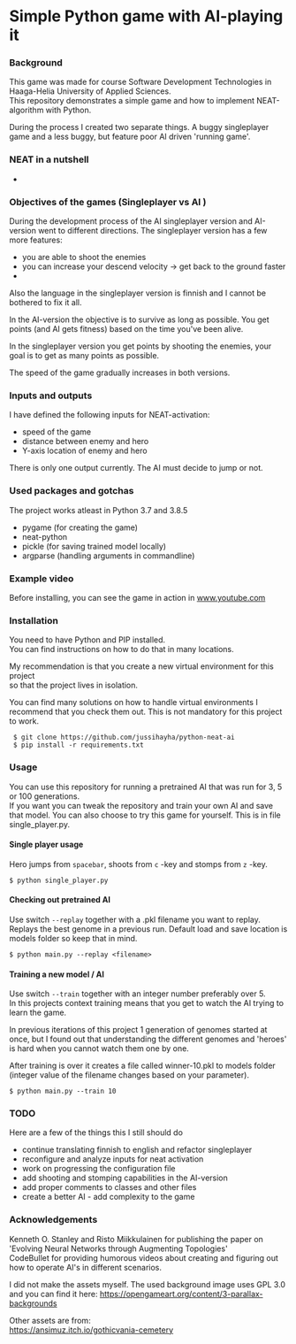 # Simple Python game with AI-playing it

### Background

This game was made for course Software Development Technologies in Haaga-Helia University of Applied Sciences.  
This repository demonstrates a simple game and how to implement NEAT-algorithm with Python.

During the process I created two separate things. A buggy singleplayer game and a less buggy, but feature poor AI
driven 'running game'.

### NEAT in a nutshell
- 

### Objectives of the games (Singleplayer vs AI )

During the development process of the AI singleplayer version and AI-version went to different directions. The
singleplayer version has a few more features:

- you are able to shoot the enemies
- you can increase your descend velocity -> get back to the ground faster
- 

Also the language in the singleplayer version is finnish and I cannot be bothered to fix it all.

In the AI-version the objective is to survive as long as possible. You get points (and AI gets fitness) based on the
time you've been alive.

In the singleplayer version you get points by shooting the enemies, your goal is to get as many points as possible.

The speed of the game gradually increases in both versions.

### Inputs and outputs

I have defined the following inputs for NEAT-activation:

- speed of the game
- distance between enemy and hero
- Y-axis location of enemy and hero

There is only one output currently. The AI must decide to jump or not.

### Used packages and gotchas

The project works atleast in Python 3.7 and 3.8.5

- pygame (for creating the game)
- neat-python
- pickle (for saving trained model locally)
- argparse (handling arguments in commandline)

### Example video

Before installing, you can see the game in action in www.youtube.com

### Installation

You need to have Python and PIP installed.  
You can find instructions on how to do that in many locations.

My recommendation is that you create a new virtual environment for this project  
so that the project lives in isolation. 

You can find many solutions on how to handle virtual environments I recommend that you
check them out. This is not mandatory for this project to work.
```
 $ git clone https://github.com/jussihayha/python-neat-ai
 $ pip install -r requirements.txt
```

### Usage 

You can use this repository for running a pretrained AI that was run for 3, 5 or 100 generations.  
If you want you can tweak the repository and train your own AI and save that model.
You can also choose to try this game for yourself. This is in file single_player.py.

#### Single player usage

Hero jumps from `spacebar`, shoots from `c` -key and stomps from `z` -key.

```
$ python single_player.py
```

#### Checking out pretrained AI

Use switch `--replay` together with a .pkl filename you want to replay. Replays the best genome in a previous run.
Default load and save location is models folder so keep that in mind.
```
$ python main.py --replay <filename>
```

#### Training a new model / AI

Use switch `--train` together with an integer number preferably over 5.  
In this projects context training means that you get to watch the AI trying to learn the game.

In previous iterations of this project 1 generation of genomes started at once, but I found
out that understanding the different genomes and 'heroes' is hard when you cannot watch them one by one.

After training is over it creates a file called winner-10.pkl to models folder (integer value of the filename changes based on your parameter).

```
$ python main.py --train 10
```

### TODO
Here are a few of the things this I still should do
- continue translating finnish to english and refactor singleplayer
- reconfigure and analyze inputs for neat activation
- work on progressing the configuration file
- add shooting and stomping capabilities in the AI-version
- add proper comments to classes and other files
- create a better AI - add complexity to the game


### Acknowledgements

Kenneth O. Stanley and Risto Miikkulainen for publishing the paper on 'Evolving Neural Networks through Augmenting Topologies'  
CodeBullet for providing humorous videos about creating and figuring out how to operate AI's in different scenarios.

I did not make the assets myself. The used background image uses GPL 3.0 and you can find it here:
https://opengameart.org/content/3-parallax-backgrounds

Other assets are from:  
https://ansimuz.itch.io/gothicvania-cemetery



